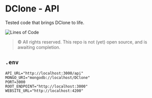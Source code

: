 # DClone - API
Tested code that brings DClone to life.

![Lines of Code](https://img.shields.io/tokei/lines/github/d-clone/API?color=46828d&style=for-the-badge)

> © All rights reserved. This repo is not (yet) open source, and is awaiting completion.

## `.env`
```.env
API_URL="http://localhost:3000/api"
MONGO_URI="mongodb://localhost/DClone"
PORT=3000
ROOT_ENDPOINT="http://localhost:3000"
WEBSITE_URL="http://localhost:4200"
```